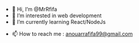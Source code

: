 - 👋 Hi, I’m @MrRfifa
- 👀 I’m interested in web development
- 🌱 I’m currently learning React/NodeJs
<!--- - 💞️ I’m looking to collaborate on web project --->
- 📫 How to reach me : anouarrafifa99@gmail.com

<!---
MrRfifa/MrRfifa is a ✨ special ✨ repository because its `README.md` (this file) appears on your GitHub profile.
You can click the Preview link to take a look at your changes.
--->
